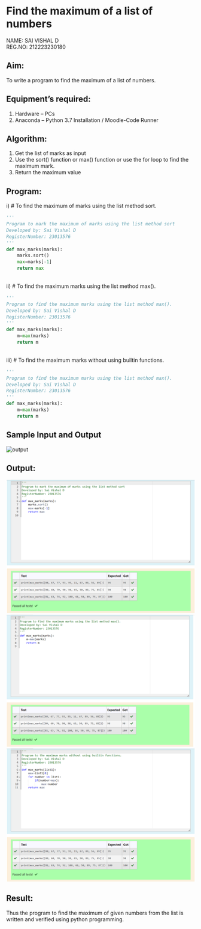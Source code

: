 # Find the maximum of a list of numbers
NAME: SAI VISHAL D<BR>
REG.NO: 212223230180
## Aim:
To write a program to find the maximum of a list of numbers.
## Equipment’s required:
1.	Hardware – PCs
2.	Anaconda – Python 3.7 Installation / Moodle-Code Runner
## Algorithm:
1.	Get the list of marks as input
2.	Use the sort() function or max() function or use the for loop to find the maximum mark.
3.	Return the maximum value
## Program:

i)	# To find the maximum of marks using the list method sort.
```Python
''' 
Program to mark the maximum of marks using the list method sort
Developed by: Sai Vishal D
RegisterNumber: 23013576
'''
def max_marks(marks):
    marks.sort()
    max=marks[-1]
    return max



```

ii)	# To find the maximum marks using the list method max().
```Python
''' 
Program to find the maximum marks using the list method max().
Developed by: Sai Vishal D
RegisterNumber: 23013576
'''
def max_marks(marks):
    m=max(marks)
    return m



```

iii) # To find the maximum marks without using builtin functions.
```Python
''' 
Program to find the maximum marks using the list method max().
Developed by: Sai Vishal D
RegisterNumber: 23013576
'''
def max_marks(marks):
    m=max(marks)
    return m


```
## Sample Input and Output
![output](./img/max_marks1.jpg) 

## Output:

![Alt text](<Screenshot 2023-11-26 154633.png>)
![Alt text](<Screenshot 2023-11-26 154729.png>)
![Alt text](<Screenshot 2023-11-26 155020.png>)

## Result:
Thus the program to find the maximum of given numbers from the list is written and verified using python programming.
